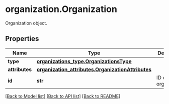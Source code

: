 # organization.Organization

Organization object.
## Properties
Name | Type | Description | Notes
------------ | ------------- | ------------- | -------------
**type** | [**organizations_type.OrganizationsType**](OrganizationsType.md) |  | 
**attributes** | [**organization_attributes.OrganizationAttributes**](OrganizationAttributes.md) |  | [optional] 
**id** | **str** | ID of the organization. | [optional] 

[[Back to Model list]](README.md#documentation-for-models) [[Back to API list]](README.md#documentation-for-api-endpoints) [[Back to README]](README.md)


